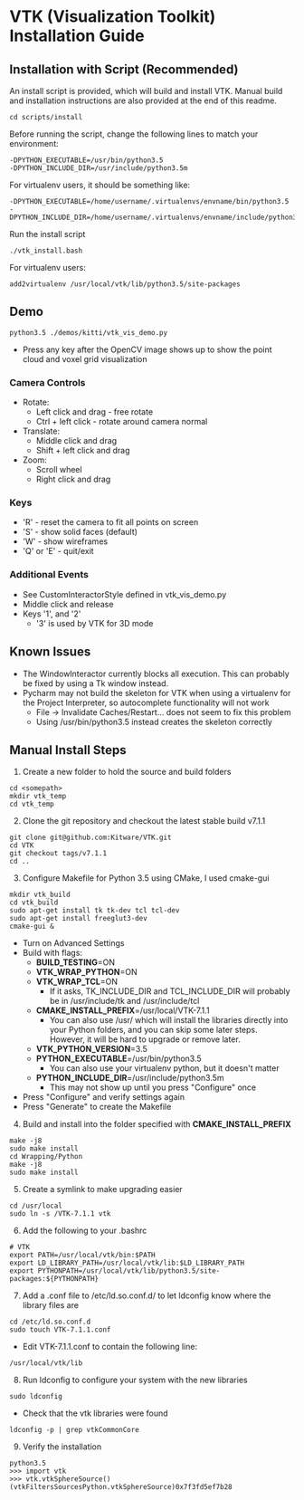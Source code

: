 # VTK (Visualization Toolkit) Installation Guide

## Installation with Script (Recommended)
An install script is provided, which will build and install VTK.
Manual build and installation instructions are also provided at the end of this readme.
```
cd scripts/install
```
Before running the script, change the following lines to match your environment:
```
-DPYTHON_EXECUTABLE=/usr/bin/python3.5
-DPYTHON_INCLUDE_DIR=/usr/include/python3.5m
```
For virtualenv users, it should be something like:
```
-DPYTHON_EXECUTABLE=/home/username/.virtualenvs/envname/bin/python3.5
-DPYTHON_INCLUDE_DIR=/home/username/.virtualenvs/envname/include/python3.5m
```
Run the install script
```
./vtk_install.bash
```

For virtualenv users:
```
add2virtualenv /usr/local/vtk/lib/python3.5/site-packages
```

## Demo
```
python3.5 ./demos/kitti/vtk_vis_demo.py
```
- Press any key after the OpenCV image shows up to show the point cloud and voxel grid visualization

### Camera Controls
- Rotate:
  - Left click and drag - free rotate
  - Ctrl + left click - rotate around camera normal
- Translate:
  - Middle click and drag
  - Shift + left click and drag
- Zoom:
  - Scroll wheel
  - Right click and drag
  
### Keys
- 'R' - reset the camera to fit all points on screen
- 'S' - show solid faces (default)
- 'W' - show wireframes
- 'Q' or 'E' - quit/exit

### Additional Events
- See CustomInteractorStyle defined in vtk_vis_demo.py
- Middle click and release
- Keys '1', and '2'
  - '3' is used by VTK for 3D mode

## Known Issues
- The WindowInteractor currently blocks all execution. This can probably be fixed by using a Tk window instead.
- Pycharm may not build the skeleton for VTK when using a virtualenv for the Project Interpreter,
so autocomplete functionality will not work
  - File -> Invalidate Caches/Restart... does not seem to fix this problem
  - Using /usr/bin/python3.5 instead creates the skeleton correctly

## Manual Install Steps
1. Create a new folder to hold the source and build folders
```
cd <somepath>
mkdir vtk_temp
cd vtk_temp
```
2. Clone the git repository and checkout the latest stable build v7.1.1
```
git clone git@github.com:Kitware/VTK.git
cd VTK
git checkout tags/v7.1.1
cd ..
```
3. Configure Makefile for Python 3.5 using CMake, I used cmake-gui
```
mkdir vtk_build
cd vtk_build
sudo apt-get install tk tk-dev tcl tcl-dev
sudo apt-get install freeglut3-dev
cmake-gui &
```
- Turn on Advanced Settings
- Build with flags:
  - **BUILD_TESTING**=ON
  - **VTK_WRAP_PYTHON**=ON
  - **VTK_WRAP_TCL**=ON
    - If it asks, TK_INCLUDE_DIR and TCL_INCLUDE_DIR will probably be in /usr/include/tk and /usr/include/tcl 
  - **CMAKE_INSTALL_PREFIX**=/usr/local/VTK-7.1.1
    - You can also use /usr/ which will install the libraries directly into your Python folders,
    and you can skip some later steps. However, it will be hard to upgrade or remove later.
  - **VTK_PYTHON_VERSION**=3.5
  - **PYTHON_EXECUTABLE**=/usr/bin/python3.5
    - You can also use your virtualenv python, but it doesn't matter
  - **PYTHON_INCLUDE_DIR**=/usr/include/python3.5m
    - This may not show up until you press "Configure" once
- Press "Configure" and verify settings again
- Press "Generate" to create the Makefile
4. Build and install into the folder specified with **CMAKE_INSTALL_PREFIX**
```
make -j8
sudo make install
cd Wrapping/Python
make -j8
sudo make install
```
5. Create a symlink to make upgrading easier
```
cd /usr/local
sudo ln -s /VTK-7.1.1 vtk
```
6. Add the following to your .bashrc
```
# VTK
export PATH=/usr/local/vtk/bin:$PATH
export LD_LIBRARY_PATH=/usr/local/vtk/lib:$LD_LIBRARY_PATH
export PYTHONPATH=/usr/local/vtk/lib/python3.5/site-packages:${PYTHONPATH}
```
7. Add a .conf file to /etc/ld.so.conf.d/ to let ldconfig know where the library files are
```
cd /etc/ld.so.conf.d
sudo touch VTK-7.1.1.conf
```
- Edit VTK-7.1.1.conf to contain the following line:
```
/usr/local/vtk/lib
```
8. Run ldconfig to configure your system with the new libraries
```
sudo ldconfig
```
- Check that the vtk libraries were found
```
ldconfig -p | grep vtkCommonCore
```
9. Verify the installation
```
python3.5
>>> import vtk
>>> vtk.vtkSphereSource()
(vtkFiltersSourcesPython.vtkSphereSource)0x7f3fd5ef7b28
```
